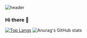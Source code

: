 ![header](https://capsule-render.vercel.app/api?type=waving&color=E5D34D&height=300&section=header&text=KIMSEONMI&fontSizew90)

### Hi there 👋




[![Top Langs](https://github-readme-stats.vercel.app/api/top-langs/?username=seon-mikim)](https://github.com/anuraghazra/github-readme-stats)  ![Anurag's GitHub stats](https://github-readme-stats.vercel.app/api?username=seon-mikim&show_icons=true&theme=radical)


<!--
**seon-mikim/seon-mikim** is a ✨ _special_ ✨ repository because its `README.md` (this file) appears on your GitHub profile.
